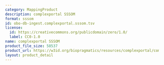 ```yaml
---
category: MappingProduct
description: complexportal SSSOM
format: sssom
id: obo-db-ingest.complexportal.sssom.tsv
license:
  id: https://creativecommons.org/publicdomain/zero/1.0/
  label: CC0-1.0
name: complexportal SSSOM
product_file_size: 58537
product_url: https://w3id.org/biopragmatics/resources/complexportal/complexportal.sssom.tsv
layout: product_detail
---
```

